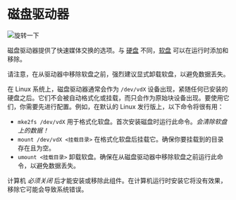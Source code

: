 # 磁盘驱动器
![旋转一下](block:oc2:disk_drive)

磁盘驱动器提供了快速媒体交换的选项。与 [硬盘](../item/hard_drive.md) 不同，[软盘](../item/floppy.md) 可以在运行时添加和移除。

请注意，在从驱动器中移除软盘之前，强烈建议显式卸载软盘，以避免数据丢失。

在 Linux 系统上，磁盘驱动器通常会作为 `/dev/vdX` 设备出现，紧随任何已安装的硬盘之后。它们不会被自动格式化或挂载，而只会作为原始块设备出现。要使用它们，你需要先进行配置。例如，在默认的 Linux 发行版上，以下命令将很有用：

- `mke2fs /dev/vdX` 用于格式化软盘。首次安装磁盘时运行此命令。*会清除软盘上的数据！*
- `mount /dev/vdX <挂载目录>` 在格式化软盘后挂载它。确保你要挂载到的目录存在且为空。
- `umount <挂载目录>` 卸载软盘。确保在从磁盘驱动器中移除软盘之前运行此命令，以避免数据丢失。

计算机 *必须关闭* 后才能安装或移除此组件。在计算机运行时安装它将没有效果，移除它可能会导致系统错误。
